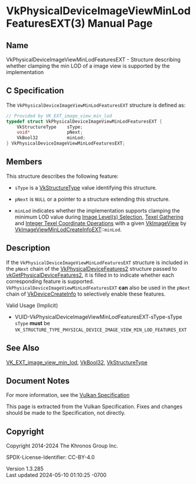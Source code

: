 # VkPhysicalDeviceImageViewMinLodFeaturesEXT(3) Manual Page

## Name

VkPhysicalDeviceImageViewMinLodFeaturesEXT - Structure describing
whether clamping the min LOD of a image view is supported by the
implementation



## <a href="#_c_specification" class="anchor"></a>C Specification

The `VkPhysicalDeviceImageViewMinLodFeaturesEXT` structure is defined
as:

``` c
// Provided by VK_EXT_image_view_min_lod
typedef struct VkPhysicalDeviceImageViewMinLodFeaturesEXT {
    VkStructureType    sType;
    void*              pNext;
    VkBool32           minLod;
} VkPhysicalDeviceImageViewMinLodFeaturesEXT;
```

## <a href="#_members" class="anchor"></a>Members

This structure describes the following feature:

- `sType` is a [VkStructureType](https://registry.khronos.org/vulkan/specs/1.3-extensions/man/html/VkStructureType.html) value identifying
  this structure.

- `pNext` is `NULL` or a pointer to a structure extending this
  structure.

- <span id="features-minLod"></span> `minLod` indicates whether the
  implementation supports clamping the minimum LOD value during <a
  href="https://registry.khronos.org/vulkan/specs/1.3-extensions/html/vkspec.html#textures-image-level-selection"
  target="_blank" rel="noopener">Image Level(s) Selection</a>, <a
  href="https://registry.khronos.org/vulkan/specs/1.3-extensions/html/vkspec.html#textures-gather"
  target="_blank" rel="noopener">Texel Gathering</a> and <a
  href="https://registry.khronos.org/vulkan/specs/1.3-extensions/html/vkspec.html#textures-integer-coordinate-operations"
  target="_blank" rel="noopener">Integer Texel Coordinate Operations</a>
  with a given [VkImageView](https://registry.khronos.org/vulkan/specs/1.3-extensions/man/html/VkImageView.html) by
  [VkImageViewMinLodCreateInfoEXT](https://registry.khronos.org/vulkan/specs/1.3-extensions/man/html/VkImageViewMinLodCreateInfoEXT.html)::`minLod`.

## <a href="#_description" class="anchor"></a>Description

If the `VkPhysicalDeviceImageViewMinLodFeaturesEXT` structure is
included in the `pNext` chain of the
[VkPhysicalDeviceFeatures2](https://registry.khronos.org/vulkan/specs/1.3-extensions/man/html/VkPhysicalDeviceFeatures2.html) structure
passed to
[vkGetPhysicalDeviceFeatures2](https://registry.khronos.org/vulkan/specs/1.3-extensions/man/html/vkGetPhysicalDeviceFeatures2.html), it is
filled in to indicate whether each corresponding feature is supported.
`VkPhysicalDeviceImageViewMinLodFeaturesEXT` **can** also be used in the
`pNext` chain of [VkDeviceCreateInfo](https://registry.khronos.org/vulkan/specs/1.3-extensions/man/html/VkDeviceCreateInfo.html) to
selectively enable these features.

Valid Usage (Implicit)

- <a href="#VUID-VkPhysicalDeviceImageViewMinLodFeaturesEXT-sType-sType"
  id="VUID-VkPhysicalDeviceImageViewMinLodFeaturesEXT-sType-sType"></a>
  VUID-VkPhysicalDeviceImageViewMinLodFeaturesEXT-sType-sType  
  `sType` **must** be
  `VK_STRUCTURE_TYPE_PHYSICAL_DEVICE_IMAGE_VIEW_MIN_LOD_FEATURES_EXT`

## <a href="#_see_also" class="anchor"></a>See Also

[VK_EXT_image_view_min_lod](https://registry.khronos.org/vulkan/specs/1.3-extensions/man/html/VK_EXT_image_view_min_lod.html),
[VkBool32](https://registry.khronos.org/vulkan/specs/1.3-extensions/man/html/VkBool32.html), [VkStructureType](https://registry.khronos.org/vulkan/specs/1.3-extensions/man/html/VkStructureType.html)

## <a href="#_document_notes" class="anchor"></a>Document Notes

For more information, see the <a
href="https://registry.khronos.org/vulkan/specs/1.3-extensions/html/vkspec.html#VkPhysicalDeviceImageViewMinLodFeaturesEXT"
target="_blank" rel="noopener">Vulkan Specification</a>

This page is extracted from the Vulkan Specification. Fixes and changes
should be made to the Specification, not directly.

## <a href="#_copyright" class="anchor"></a>Copyright

Copyright 2014-2024 The Khronos Group Inc.

SPDX-License-Identifier: CC-BY-4.0

Version 1.3.285  
Last updated 2024-05-10 01:10:25 -0700
